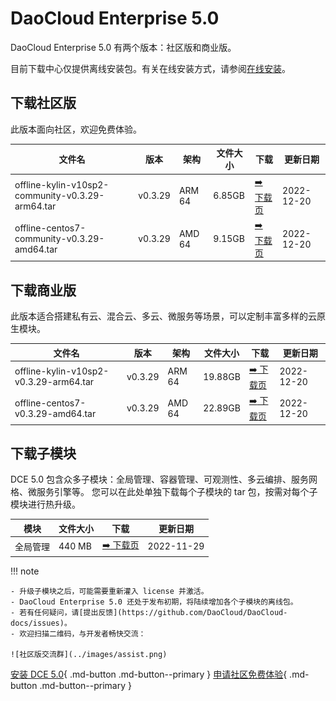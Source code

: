 # DaoCloud Enterprise 5.0

DaoCloud Enterprise 5.0 有两个版本：社区版和商业版。

目前下载中心仅提供离线安装包。有关在线安装方式，请参阅[在线安装](../install/intro.md)。

## 下载社区版

此版本面向社区，欢迎免费体验。

| 文件名                      | 版本    | 架构 | 文件大小 | 下载                                           | 更新日期   |
| ----------------------------- | ------- | -------- | ---------------------------------------------- | ---------- | ----------------------------- |
| offline-kylin-v10sp2-community-v0.3.29-arm64.tar | v0.3.29 | ARM 64 | 6.85GB | [:arrow_right: 下载页](./free/dce5-installer-v0.3.29.md) | 2022-12-20 |
| offline-centos7-community-v0.3.29-amd64.tar | v0.3.29 | AMD 64 | 9.15GB | [:arrow_right: 下载页](./free/dce5-installer-v0.3.29.md) | 2022-12-20 |

## 下载商业版

此版本适合搭建私有云、混合云、多云、微服务等场景，可以定制丰富多样的云原生模块。

| 文件名            | 版本    | 架构 | 文件大小 | 下载                                               | 更新日期   |
| ------------------- | ------- | -------- | -------------------------------------------------- | ---------- | ------------------- |
| offline-kylin-v10sp2-v0.3.29-arm64.tar | v0.3.29 | ARM 64 | 19.88GB | [:arrow_right: 下载页](./business/dce5-installer-v0.3.29.md) | 2022-12-20 |
| offline-centos7-v0.3.29-amd64.tar | v0.3.29 | AMD 64 | 22.89GB | [:arrow_right: 下载页](./business/dce5-installer-v0.3.29.md) | 2022-12-20 |

## 下载子模块

DCE 5.0 包含众多子模块：全局管理、容器管理、可观测性、多云编排、服务网格、微服务引擎等。
您可以在此处单独下载每个子模块的 tar 包，按需对每个子模块进行热升级。

| 模块     | 文件大小 | 下载                              | 更新日期   |
| -------- | -------- | --------------------------------- | ---------- |
| 全局管理 | 440 MB   | [:arrow_right: 下载页](./modules/ghippo.md) | 2022-11-29 |

!!! note

    - 升级子模块之后，可能需要重新灌入 license 并激活。
    - DaoCloud Enterprise 5.0 还处于发布初期，将陆续增加各个子模块的离线包。
    - 若有任何疑问，请[提出反馈](https://github.com/DaoCloud/DaoCloud-docs/issues)。
    - 欢迎扫描二维码，与开发者畅快交流：
    
    ![社区版交流群](../images/assist.png)

[安装 DCE 5.0](../install/intro.md){ .md-button .md-button--primary }
[申请社区免费体验](../dce/license0.md){ .md-button .md-button--primary }
